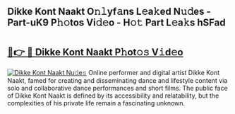 ## Dikke Kont Naakt O𝚗𝚕yf𝚊ns L𝚎a𝚔ed N𝚞𝚍es - Part-uK9 P𝚑𝚘tos Vi𝚍𝚎o - H𝚘𝚝 Part L𝚎a𝚔s hSFad

# <h2><a href="http://kfcnkr.oniu.top/?m=Dikke+Kont+Naakt">🔗👉 🔴 Dikke Kont Naakt P𝚑ot𝚘𝚜 V𝚒d𝚎o</a></h2>

[![Dikke Kont Naakt Nu𝚍e𝚜](https://i.imgur.com/0qMVB7G.gif)](http://kfcnkr.oniu.top/?m=Dikke+Kont+Naakt)
Online performer and digital artist Dikke Kont Naakt, famed for creating and disseminating dance and lifestyle content via solo and collaborative dance performances and short films. The public face of Dikke Kont Naakt is defined by its accessibility and relatability, but the complexities of his private life remain a fascinating unknown.  
